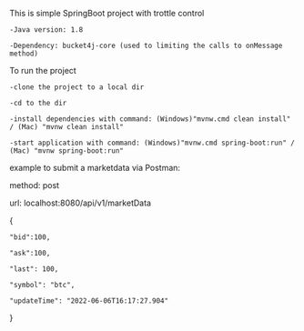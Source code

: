 This is simple SpringBoot project with trottle control

    -Java version: 1.8
    
    -Dependency: bucket4j-core (used to limiting the calls to onMessage method)
    
To run the project

    -clone the project to a local dir
    
    -cd to the dir
    
    -install dependencies with command: (Windows)"mvnw.cmd clean install" / (Mac) "mvnw clean install"
    
    -start application with command: (Windows)"mvnw.cmd spring-boot:run" / (Mac) "mvnw spring-boot:run" 
    

example to submit a marketdata via Postman:

method: post

url: localhost:8080/api/v1/marketData

{

    "bid":100,
    
    "ask":100,
    
    "last": 100,
    
    "symbol": "btc",
    
    "updateTime": "2022-06-06T16:17:27.904"
    
}


